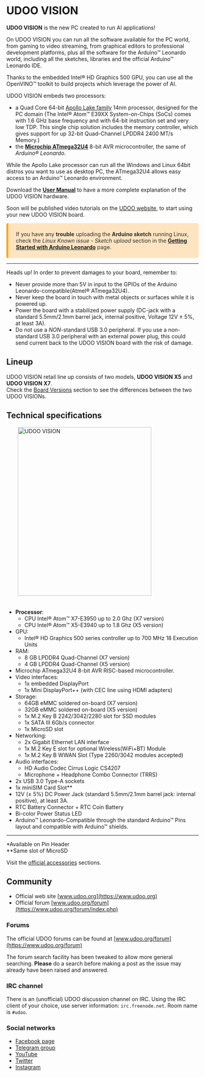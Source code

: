 # UDOO VISION
**UDOO VISION** is the new PC created to run AI applications!

On UDOO VISION you can run all the software available for the PC world, from gaming to video streaming, from graphical editors to professional development platforms, plus all the software for the Arduino&trade; Leonardo world, including all the sketches, libraries and the official Arduino&trade; Leonardo IDE.

Thanks to the embedded Intel&reg; HD Graphics 500 GPU, you can use all the OpenVINO&trade; toolkit to build projects which leverage the power of AI.

UDOO VISION embeds two processors:
* a Quad Core 64-bit [Apollo Lake family](https://ark.intel.com/compare/96488,96485) 14nm processor, designed for the PC domain (The Intel&reg; Atom&trade; E39XX System-on-Chips (SoCs) comes with 1.6 GHz base frequency and with 64-bit instruction set and very low TDP. This single chip solution includes the memory controller, which gives support for up 32-bit Quad-Channel LPDDR4 2400 MT/s Memory.)
* the [**Microchip ATmega32U4**](https://www.microchip.com/wwwproducts/en/ATmega32u4) 8-bit AVR microcontroller, the same of *Arduino&reg; Leonardo*.

While the Apollo Lake processor can run all the Windows and Linux 64bit distros you want to use as desktop PC, the ATmega32U4 allows easy access to an Arduino&trade; Leonardo environment.

Download the [**User Manual**](https://udoo.org/download/files/UDOO_VISION/Doc/UDOO_VISION_MANUAL.pdf) to have a more complete explanation of the UDOO VISION hardware.  

Soon will be published video tutorials on the [UDOO website](https://www.udoo.org), to start using your new UDOO VISION board.
<!-- FIXME Visit the [**Get Started VISION**](https://www.udoo.org/get-started-vision/) section of the UDOO website to find video tutorials to start using your new UDOO VISION board. -->

<p style="background-color: rgba(255, 170, 50, 0.3);padding: 20px;border-left: 5px solid orange; border-radius: 4px; color:rgb(45, 45, 45);">
If you have any <b>trouble</b> uploading the <b>Arduino sketch</b> running Linux, check the <i>Linux Known issue - Sketch upload</i> section in the <a href="../Arduino_Leonardo_compatible(ATmega32U4)/Getting_Started_with_Arduino_Leonardo.html"><b>Getting Started with Arduino Leonardo</b></a> page.
</p>

<hr/>

<span class="label label-warning">Heads up!</span> In order to prevent damages to your board, remember to:

* Never provide more than 5V in input to the GPIOs of the Arduino Leonardo-compatible(Atmel&reg; ATmega32U4).
* Never keep the board in touch with metal objects or surfaces while it is powered up.
* Power the board with a stabilized power supply (DC-jack with a standard 5.5mm/2.1mm barrel jack, internal positive, Voltage 12V ± 5%, at least 3A).
* Do not use a *NON*-standard USB 3.0 peripheral. If you use a non-standard USB 3.0 peripheral with an external power plug, this could send current back to the UDOO VISION board with the risk of damage.


## Lineup
UDOO VISION retail line up consists of two models, **UDOO VISION X5** and **UDOO VISION X7**.  
Check the [Board Versions](Hardware_References/Board_versions) section to see the differences between the two UDOO VISIONs.

## Technical specifications

<img src="../img/UDOO_VISION_top_rotated.png" alt="UDOO VISION" class="img-responsive pull-right" height="441px" width="350px"  style="margin-bottom:20px; margin-left:30px;">

* **Processor**:
  * CPU Intel&reg; Atom&trade; X7-E3950 up to 2.0 Ghz (X7 version)
  * CPU Intel&reg; Atom&trade; X5-E3940 up to 1.8 Ghz (X5 version)
* GPU:
  * Intel&reg; HD Graphics 500 series controller up to 700 MHz 18 Execution Units
* RAM:
  * 8 GB LPDDR4 Quad-Channel (X7 version)
  * 4 GB LPDDR4 Quad-Channel (X5 version)
* Microchip ATmega32U4 8-bit AVR RISC-based microcontroller.
* Video interfaces:
  * 1x embedded DisplayPort
  * 1x Mini DisplayPort++ (with CEC line using HDMI adapters)
* Storage:
  * 64GB eMMC soldered on-board (X7 version)
  * 32GB eMMC soldered on-board (X5 version)
  * 1x M.2 Key B 2242/3042/2280 slot for SSD modules
  * 1x SATA III 6Gb/s connector
  * 1x MicroSD slot
* Networking:
  * 2x Gigabit Ethernet LAN interface
  * 1x M.2 Key E slot for optional Wireless(WiFi+BT) Module
  * 1x M.2 Key B WWAN Slot (Type 2260/3042 modules accepted)
* Audio interfaces:
  * HD Audio Codec Cirrus Logic CS4207
  * Microphone + Headphone Combo Connector (TRRS)
* 2x USB 3.0 Type-A sockets
* 1x miniSIM Card Slot**
* 12V (± 5%) DC Power Jack (standard 5.5mm/2.1mm barrel jack: internal positive), at least 3A.
* RTC Battery Connector + RTC Coin Battery
* Bi-color Power Status LED
* Arduino&trade; Leonardo-Compatible through the standard Arduino&trade; Pins layout and compatible with Arduino&trade; shields.

---

&#42;Available on Pin Header  
&#42;&#42;Same slot of MicroSD

Visit the [official accessories](!Accessories/Official_Accessories) sections.

## Community
* Official web site [www.udoo.org](https://www.udoo.org)
* Official forum [www.udoo.org/forum](https://www.udoo.org/forum/index.php)

### Forums
The official UDOO forums can be found at [www.udoo.org/forum](https://www.udoo.org/forum)

The forum search facility has been tweaked to allow more general searching.
**Please** do a search before making a post as the issue may already have been raised and answered.

### IRC channel
There is an (unofficial) UDOO discussion channel on IRC. Using the IRC client of your choice,
use server information: `irc.freenode.net`. Room name is `#udoo`.

### Social networks
 * [Facebook page](https://www.facebook.com/udooboard)
 * [Telegram group](https://t.me/udooint)
 * [YouTube](https://www.youtube.com/channel/UCXv5UyGn5jArK8xOAmuSeHg)
 * [Twitter](https://twitter.com/UDOO_Board)
 * [Instagram](https://www.instagram.com/udoo_board/)


<!-- Google Code -->
<script type="text/javascript">
var google_conversion_id = 983836026;
var google_custom_params = window.google_tag_params;
var google_remarketing_only = true;
</script>
</noscript>

